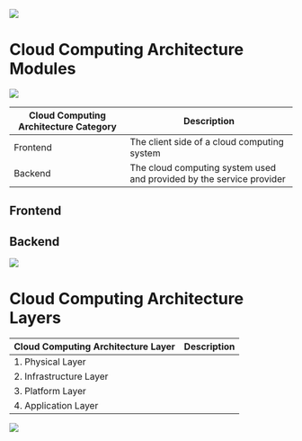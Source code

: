 
![](https://github.com/JonmarCorpuz/SecondBrain/blob/main/Assets/Whitespace.png)

# Cloud Computing Architecture Modules

![](https://github.com/JonmarCorpuz/SecondBrain/blob/main/Assets/sfdsfdsgsdfasdasdasdasd.jpg)

| Cloud Computing Architecture Category | Description | 
| --- | --- |
| Frontend | The client side of a cloud computing system |
| Backend | The cloud computing system used and provided by the service provider |

## Frontend

## Backend

![](https://github.com/JonmarCorpuz/SecondBrain/blob/main/Assets/Whitespace.png)

# Cloud Computing Architecture Layers

| Cloud Computing Architecture Layer | Description |
| --- | --- |
| 1. Physical Layer | |
| 2. Infrastructure Layer | |
| 3. Platform Layer | |
| 4. Application Layer | |

![](https://github.com/JonmarCorpuz/SecondBrain/blob/main/Assets/Whitespace.png)
